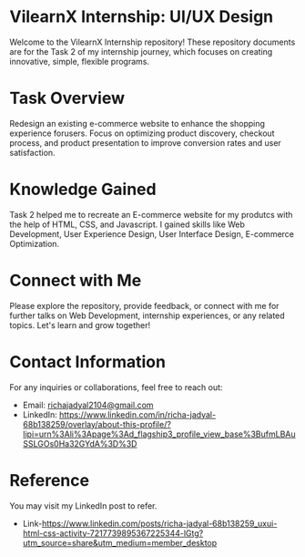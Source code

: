 # VilearnX Internship: UI/UX Design
Welcome to the VilearnX Internship repository! These repository documents are for the Task 2 of my internship journey, which focuses on creating innovative, simple, flexible programs.

# Task Overview
Redesign an existing e-commerce website to enhance the shopping experience forusers. Focus on optimizing product discovery, checkout process, and product presentation to improve conversion rates and user satisfaction.

# Knowledge Gained
Task 2 helped me to recreate an E-commerce website for my produtcs with the help of HTML, CSS, and Javascript. I gained skills like Web Development, User Experience Design, User Interface Design, E-commerce
Optimization.

# Connect with Me
Please explore the repository, provide feedback, or connect with me for further talks on Web Development, internship experiences, or any related topics. Let's learn and grow together!

# Contact Information
For any inquiries or collaborations, feel free to reach out: 
* Email: richajadyal2104@gmail.com 
* LinkedIn: https://www.linkedin.com/in/richa-jadyal-68b138259/overlay/about-this-profile/?lipi=urn%3Ali%3Apage%3Ad_flagship3_profile_view_base%3BufmLBAuSSLGOs0Ha32GYdA%3D%3D

# Reference
You may visit my LinkedIn post to refer. 
* Link-https://www.linkedin.com/posts/richa-jadyal-68b138259_uxui-html-css-activity-7217739895367225344-lGtg?utm_source=share&utm_medium=member_desktop
